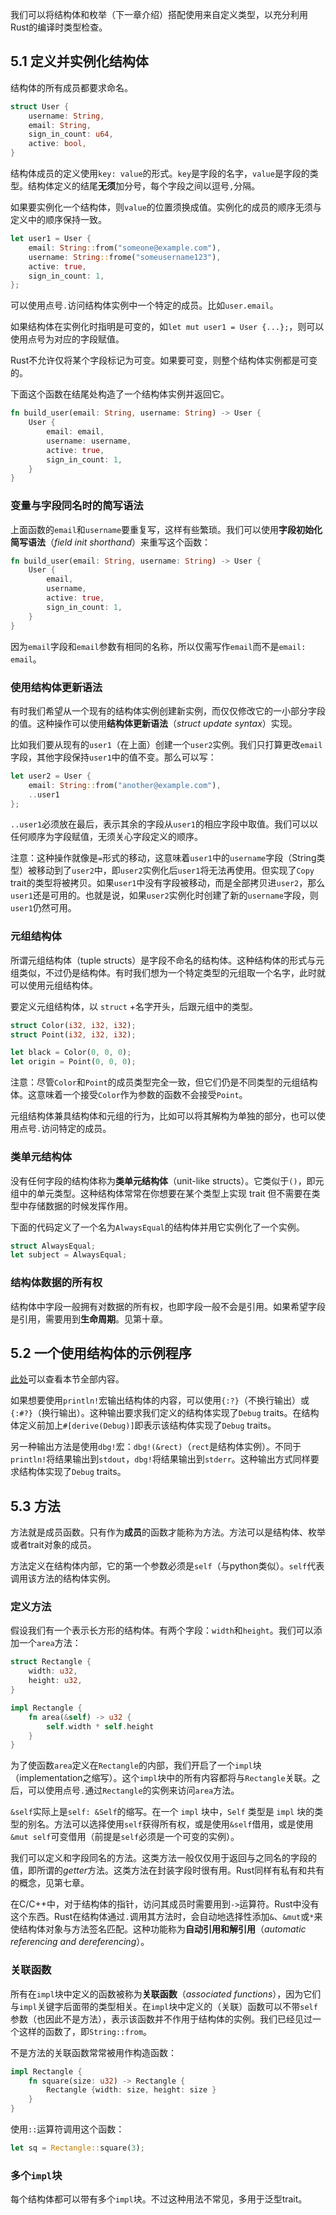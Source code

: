 我们可以将结构体和枚举（下一章介绍）搭配使用来自定义类型，以充分利用Rust的编译时类型检查。

## 5.1 定义并实例化结构体

结构体的所有成员都要求命名。

```rust
struct User {
    username: String,
    email: String,
    sign_in_count: u64,
    active: bool,
}
```

结构体成员的定义使用`key: value`的形式。`key`是字段的名字，`value`是字段的类型。结构体定义的结尾**无须**加分号，每个字段之间以逗号`,`分隔。

如果要实例化一个结构体，则`value`的位置须换成值。实例化的成员的顺序无须与定义中的顺序保持一致。

```rust
let user1 = User {
    email: String::from("someone@example.com"),
    username: String::frome("someusername123"),
    active: true,
    sign_in_count: 1,
};
```

可以使用点号`.`访问结构体实例中一个特定的成员。比如`user.email`。

如果结构体在实例化时指明是可变的，如`let mut user1 = User {...};`，则可以使用点号为对应的字段赋值。

Rust不允许仅将某个字段标记为可变。如果要可变，则整个结构体实例都是可变的。

下面这个函数在结尾处构造了一个结构体实例并返回它。

```rust
fn build_user(email: String, username: String) -> User {
    User {
        email: email,
        username: username,
        active: true,
        sign_in_count: 1,
    }
}
```

### 变量与字段同名时的简写语法

上面函数的`email`和`username`要重复写，这样有些繁琐。我们可以使用**字段初始化简写语法**（*field init shorthand*）来重写这个函数：

```rust
fn build_user(email: String, username: String) -> User {
    User {
        email,
        username,
        active: true,
        sign_in_count: 1,
    }
}
```

因为`email`字段和`email`参数有相同的名称，所以仅需写作`email`而不是`email: email`。

### 使用结构体更新语法

有时我们希望从一个现有的结构体实例创建新实例，而仅仅修改它的一小部分字段的值。这种操作可以使用**结构体更新语法**（*struct update syntax*）实现。

比如我们要从现有的`user1`（在上面）创建一个`user2`实例。我们只打算更改`email`字段，其他字段保持`user1`中的值不变。那么可以写：

```rust
let user2 = User {
    email: String::from("another@example.com"),
    ..user1
};
```

`..user1`必须放在最后，表示其余的字段从`user1`的相应字段中取值。我们可以以任何顺序为字段赋值，无须关心字段定义的顺序。

注意：这种操作就像是`=`形式的移动，这意味着`user1`中的`username`字段（String类型）被移动到了`user2`中，即`user2`实例化后`user1`将无法再使用。但实现了`Copy` trait的类型将被拷贝。如果`user1`中没有字段被移动，而是全部拷贝进`user2`，那么`user1`还是可用的。也就是说，如果`user2`实例化时创建了新的`username`字段，则`user1`仍然可用。

### 元组结构体

所谓元组结构体（tuple structs）是字段不命名的结构体。这种结构体的形式与元组类似，不过仍是结构体。有时我们想为一个特定类型的元组取一个名字，此时就可以使用元组结构体。

要定义元组结构体，以 `struct` +名字开头，后跟元组中的类型。

```rust
struct Color(i32, i32, i32);
struct Point(i32, i32, i32);

let black = Color(0, 0, 0);
let origin = Point(0, 0, 0);
```

注意：尽管`Color`和`Point`的成员类型完全一致，但它们仍是不同类型的元组结构体。这意味着一个接受`Color`作为参数的函数不会接受`Point`。

元组结构体兼具结构体和元组的行为，比如可以将其解构为单独的部分，也可以使用点号`.`访问特定的成员。

### 类单元结构体

没有任何字段的结构体称为**类单元结构体**（unit-like structs）。它类似于`()`，即元组中的单元类型。这种结构体常常在你想要在某个类型上实现 trait 但不需要在类型中存储数据的时候发挥作用。

下面的代码定义了一个名为`AlwaysEqual`的结构体并用它实例化了一个实例。

```rust
struct AlwaysEqual;
let subject = AlwaysEqual;
```

### 结构体数据的所有权

结构体中字段一般拥有对数据的所有权，也即字段一般不会是引用。如果希望字段是引用，需要用到**生命周期**。见第十章。

## 5.2 一个使用结构体的示例程序

[此处](https://kaisery.github.io/trpl-zh-cn/ch05-02-example-structs.html)可以查看本节全部内容。

如果想要使用`println!`宏输出结构体的内容，可以使用`{:?}`（不换行输出）或`{:#?}`（换行输出）。这种输出要求我们定义的结构体实现了`Debug` traits。在结构体定义前加上`#[derive(Debug)]`即表示该结构体实现了`Debug` traits。

另一种输出方法是使用`dbg!`宏：`dbg!(&rect)`（`rect`是结构体实例）。不同于`println!`将结果输出到`stdout`，`dbg!`将结果输出到`stderr`。这种输出方式同样要求结构体实现了`Debug` traits。

## 5.3 方法

方法就是成员函数。只有作为**成员**的函数才能称为方法。方法可以是结构体、枚举或者trait对象的成员。

方法定义在结构体内部，它的第一个参数必须是`self`（与python类似）。`self`代表调用该方法的结构体实例。

### 定义方法

假设我们有一个表示长方形的结构体。有两个字段：`width`和`height`。我们可以添加一个`area`方法：

```rust
struct Rectangle {
    width: u32,
    height: u32,
}

impl Rectangle {
    fn area(&self) -> u32 {
        self.width * self.height
    }
}
```

为了使函数`area`定义在`Rectangle`的内部，我们开启了一个`impl`块（implementation之缩写）。这个`impl`块中的所有内容都将与`Rectangle`关联。之后，可以使用点号`.`通过`Rectangle`的实例来访问`area`方法。

`&self`实际上是`self: &Self`的缩写。在一个 `impl` 块中，`Self` 类型是 `impl` 块的类型的别名。方法可以选择使用`self`获得所有权，或是使用`&self`借用，或是使用`&mut self`可变借用（前提是`self`必须是一个可变的实例）。

我们可以定义和字段同名的方法。这类方法一般仅仅用于返回与之同名的字段的值，即所谓的*getter*方法。这类方法在封装字段时很有用。Rust同样有私有和共有的概念，见第七章。

在C/C++中，对于结构体的指针，访问其成员时需要用到`->`运算符。Rust中没有这个东西。Rust在结构体通过`.`调用其方法时，会自动地选择性添加`&`、`&mut`或`*`来使结构体对象与方法签名匹配。这种功能称为**自动引用和解引用**（*automatic referencing and dereferencing*）。

### 关联函数

所有在`impl`块中定义的函数被称为**关联函数**（*associated functions*），因为它们与`impl`关键字后面带的类型相关。在`impl`块中定义的（关联）函数可以不带`self`参数（也因此不是方法），表示该函数并不作用于结构体的实例。我们已经见过一个这样的函数了，即`String::from`。

不是方法的关联函数常常被用作构造函数：

```rust
impl Rectangle {
    fn square(size: u32) -> Rectangle {
        Rectangle {width: size, height: size }
    }
}
```

使用`::`运算符调用这个函数：

```rust
let sq = Rectangle::square(3);
```

### 多个`impl`块

每个结构体都可以带有多个`impl`块。不过这种用法不常见，多用于泛型trait。

